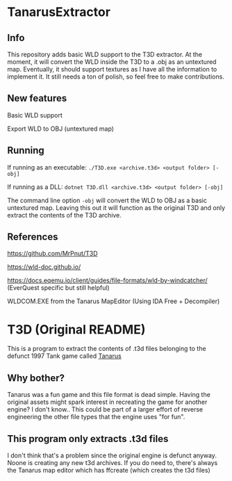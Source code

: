# TanarusExtractor

## Info
This repository adds basic WLD support to the T3D extractor. At the moment, it will convert the WLD inside the T3D to a .obj as an untextured map. Eventually, it should support textures as I have all the information to implement it. It still needs a ton of polish, so feel free to make contributions.

## New features
Basic WLD support

Export WLD to OBJ (untextured map)

## Running
If running as an executable: ```./T3D.exe <archive.t3d> <output folder> [-obj]```

If running as a DLL: ```dotnet T3D.dll <archive.t3d> <output folder> [-obj]```

The command line option ```-obj``` will convert the WLD to OBJ as a basic untextured map. Leaving this out it will function as the original T3D and only extract the contents of the T3D archive.

## References
https://github.com/MrPnut/T3D

https://wld-doc.github.io/

https://docs.eqemu.io/client/guides/file-formats/wld-by-windcatcher/ (EverQuest specific but still helpful)

WLDCOM.EXE from the Tanarus MapEditor (Using IDA Free + Decompiler)

# T3D (Original README)
This is a program to extract the contents of .t3d files belonging to the defunct 1997 Tank game called [Tanarus](https://en.wikipedia.org/wiki/Tanarus_(video_game))

## Why bother?
Tanarus was a fun game and this file format is dead simple.  Having the original assets might spark interest in recreating the game for another engine?  I don't know..  This could be part of a larger effort of reverse engineering the other file types that the engine uses "for fun".

## This program only extracts .t3d files
I don't think that's a problem since the original engine is defunct anyway.  Noone is creating any new t3d archives.  If you do need to, there's always the Tanarus map editor which has ffcreate (which creates the t3d files)
